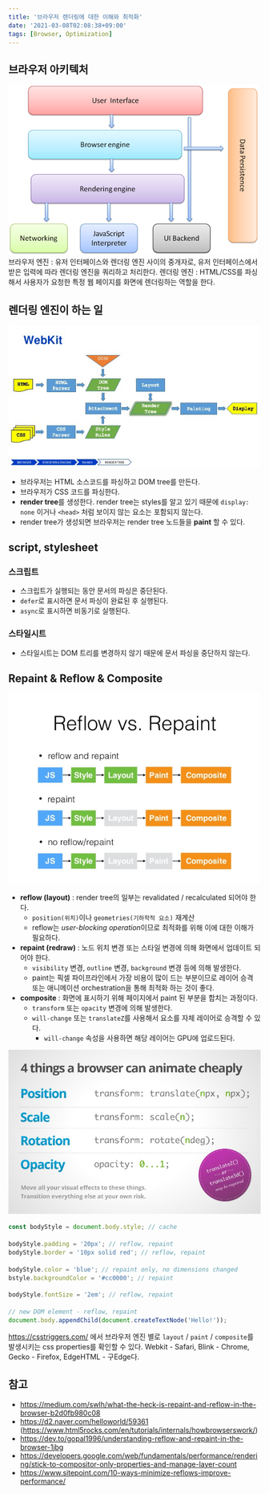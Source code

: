 ```yaml
---
title: '브라우저 렌더링에 대한 이해와 최적화'
date: '2021-03-08T02:08:38+09:00'
tags: [Browser, Optimization]
---
```


## 브라우저 아키텍처

![](../../assets/image-8.png)
브라우저 엔진 : 유저 인터페이스와 렌더링 엔진 사이의 중개자로, 유저 인터페이스에서 받은 입력에 따라 렌더링 엔진을 쿼리하고 처리한다.
렌더링 엔진 : HTML/CSS를 파싱해서 사용자가 요청한 특정 웹 페이지를 화면에 렌더링하는 역할을 한다.

## 렌더링 엔진이 하는 일

![](../../assets/image-9.png)

- 브라우저는 HTML 소스코드를 파싱하고 DOM tree를 만든다.
- 브라우저가 CSS 코드를 파싱한다.
- **render tree**를 생성한다. render tree는 styles를 알고 있기 때문에 `display: none` 이거나 `<head>` 처럼 보이지 않는 요소는 포함되지 않는다.
- render tree가 생성되면 브라우저는 render tree 노드들을 **paint** 할 수 있다.

## script, stylesheet

### 스크립트

- 스크립트가 실행되는 동안 문서의 파싱은 중단된다.
- `defer`로 표시하면 문서 파싱이 완료된 후 실행된다.
- `async`로 표시하면 비동기로 실행된다.

### 스타일시트

- 스타일시트는 DOM 트리를 변경하지 않기 때문에 문서 파싱을 중단하지 않는다.

## Repaint & Reflow & Composite

![](../../assets/image-10.png)

- **reflow (layout)** : render tree의 일부는 revalidated / recalculated 되어야 한다.
  - `position(위치)`이나 `geometries(기하학적 요소)` 재계산
  - reflow는 *user-blocking operation*이므로 최적화를 위해 이에 대한 이해가 필요하다.
- **repaint (redraw)** : 노드 위치 변경 또는 스타일 변경에 의해 화면에서 업데이트 되어야 한다.
  - `visibility` 변경, `outline` 변경, `background` 변경 등에 의해 발생한다.
  - paint는 픽셀 파이프라인에서 가장 비용이 많이 드는 부분이므로 레이어 승격 또는 애니메이션 orchestration을 통해 최적화 하는 것이 좋다.
- **composite** : 화면에 표시하기 위해 페이지에서 paint 된 부분을 합치는 과정이다.
  - `transform` 또는 `opacity` 변경에 의해 발생한다.
  - `will-change` 또는 `translateZ`를 사용해서 요소를 자체 레이어로 승격할 수 있다.
    - `will-change` 속성을 사용하면 해당 레이어는 GPU에 업로드된다.

![](../../assets/image-11.png)

```js
const bodyStyle = document.body.style; // cache

bodyStyle.padding = '20px'; // reflow, repaint
bodyStyle.border = '10px solid red'; // reflow, repaint

bodyStyle.color = 'blue'; // repaint only, no dimensions changed
bstyle.backgroundColor = '#cc0000'; // repaint

bodyStyle.fontSize = '2em'; // reflow, repaint

// new DOM element - reflow, repaint
document.body.appendChild(document.createTextNode('Hello!'));
```

https://csstriggers.com/ 에서 브라우저 엔진 별로 `layout` / `paint` / `composite`를 발생시키는 css properties를 확인할 수 있다. Webkit - Safari, Blink - Chrome, Gecko - Firefox, EdgeHTML - 구Edge다.

## 참고

- https://medium.com/swlh/what-the-heck-is-repaint-and-reflow-in-the-browser-b2d0fb980c08
- https://d2.naver.com/helloworld/59361 (https://www.html5rocks.com/en/tutorials/internals/howbrowserswork/)
- https://dev.to/gopal1996/understanding-reflow-and-repaint-in-the-browser-1jbg
- https://developers.google.com/web/fundamentals/performance/rendering/stick-to-compositor-only-properties-and-manage-layer-count
- https://www.sitepoint.com/10-ways-minimize-reflows-improve-performance/
